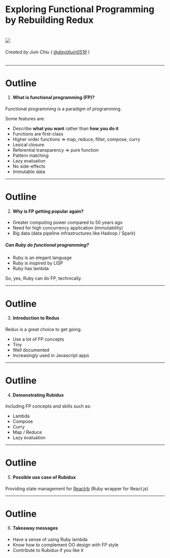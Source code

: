 Exploring Functional Programming by Rebuilding Redux
===

# ![](images/marp.png)

###### Created by Juin Chiu ( [@davidjuin0519](https://github.com/davidjuin0519) )

---

# Outline

1. #### What is functional programming (FP)?

  Functional programming is a paradigm of programming.

  Some features are:
  - Describe **what you want** rather than **how you do it**
  - Functions are first-class
  - Higher order functions => map, reduce, filter, compose, curry
  - Lexical closure
  - Referential transparency => pure function
  - Pattern matching
  - Lazy evaluation
  - No side-effects
  - Immutable data

---

# Outline

2. #### Why is FP getting popular again?

  - Greater computing power compared to 50 years ago
  - Need for high concurrency application (immutability)
  - Big data (data pipeline infrastructures like Hadoop / Spark)
  
  ##### Can Ruby do functional programming?

  - Ruby is an elegant language
  - Ruby is inspired by LISP
  - Ruby has lambda

  So, yes, Ruby can do FP, technically.

---

# Outline

3. #### Introduction to Redux

  Redux is a great choice to get going.

  - Use a lot of FP concepts
  - Tiny
  - Well documented
  - Increasingly used in Javascript apps

---

# Outline

4. #### Demonstrating Rubidux

  Including FP concepts and skills such as:
  - Lambda
  - Compose
  - Curry
  - Map / Reduce
  - Lazy evaluation

---

# Outline

5. #### Possible use case of Rubidux

  Providing state management for [Reactrb](https://github.com/reactrb/reactrb) (Ruby wrapper for React.js)

---

# Outline

6. #### Takeaway messages 

  - Have a sense of using Ruby lambda
  - Know how to complement OO design with FP style
  - Contribute to Rubidux if you like it
